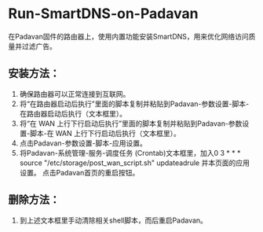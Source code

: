 # Run-SmartDNS-on-Padavan
在Padavan固件的路由器上，使用内置功能安装SmartDNS，用来优化网络访问质量并过滤广告。  

## 安装方法：  
1. 确保路由器可以正常连接到互联网。  
2. 将“在路由器启动后执行”里面的脚本复制并粘贴到Padavan-参数设置-脚本-在路由器启动后执行（文本框里）。  
3. 将“在 WAN 上行下行启动后执行”里面的脚本复制并粘贴到Padavan-参数设置-脚本-在 WAN 上行下行启动后执行（文本框里）。  
4. 点击Padavan-参数设置-脚本-应用设置。  
5. 将Padavan-系统管理-服务-调度任务 (Crontab)文本框里，加入0 3 * * * source "/etc/storage/post_wan_script.sh" updateadrule 并本页面的应用设置。
点击Padavan首页的重启按钮。

## 删除方法：  
1. 到上述文本框里手动清除相关shell脚本，而后重启Padavan。  
